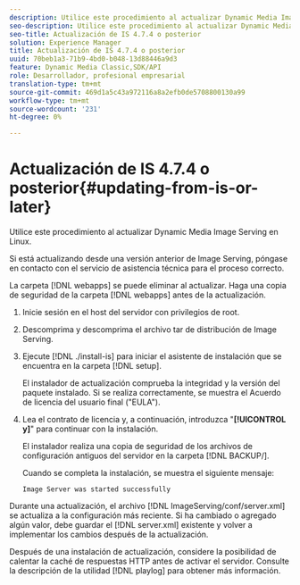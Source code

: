 ```yaml
---
description: Utilice este procedimiento al actualizar Dynamic Media Image Serving en Linux.
seo-description: Utilice este procedimiento al actualizar Dynamic Media Image Serving en Linux.
seo-title: Actualización de IS 4.7.4 o posterior
solution: Experience Manager
title: Actualización de IS 4.7.4 o posterior
uuid: 70beb1a3-71b9-4bd0-b048-13d88446a9d3
feature: Dynamic Media Classic,SDK/API
role: Desarrollador, profesional empresarial
translation-type: tm+mt
source-git-commit: 469d1a5c43a972116a8a2efb0de5708800130a99
workflow-type: tm+mt
source-wordcount: '231'
ht-degree: 0%

---
```



# Actualización de IS 4.7.4 o posterior{#updating-from-is-or-later}

Utilice este procedimiento al actualizar Dynamic Media Image Serving en Linux.

Si está actualizando desde una versión anterior de Image Serving, póngase en contacto con el servicio de asistencia técnica para el proceso correcto.

La carpeta [!DNL webapps] se puede eliminar al actualizar. Haga una copia de seguridad de la carpeta [!DNL webapps] antes de la actualización.

1. Inicie sesión en el host del servidor con privilegios de root.
1. Descomprima y descomprima el archivo tar de distribución de Image Serving.
1. Ejecute [!DNL ./install-is] para iniciar el asistente de instalación que se encuentra en la carpeta [!DNL setup].

   El instalador de actualización comprueba la integridad y la versión del paquete instalado. Si se realiza correctamente, se muestra el Acuerdo de licencia del usuario final (&quot;EULA&quot;).
1. Lea el contrato de licencia y, a continuación, introduzca &quot;**[!UICONTROL y]**&quot; para continuar con la instalación.

   El instalador realiza una copia de seguridad de los archivos de configuración antiguos del servidor en la carpeta [!DNL BACKUP/].

   Cuando se completa la instalación, se muestra el siguiente mensaje:

   `Image Server was started successfully`

Durante una actualización, el archivo [!DNL ImageServing/conf/server.xml] se actualiza a la configuración más reciente. Si ha cambiado o agregado algún valor, debe guardar el [!DNL server.xml] existente y volver a implementar los cambios después de la actualización.

Después de una instalación de actualización, considere la posibilidad de calentar la caché de respuestas HTTP antes de activar el servidor. Consulte la descripción de la utilidad [!DNL playlog] para obtener más información.
